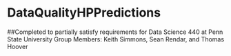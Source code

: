 # DataQualityHPPredictions 
##Completed to partially satisfy requirements for Data Science 440 at Penn State University
Group Members: Keith Simmons, Sean Rendar, and Thomas Hoover
